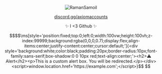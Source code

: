 <p align="center"> <img src="https://github-readme-stats.vercel.app/api?username=RamanSamoil&show_icons=true&theme=gotham" alt="RamanSamoil" />
<p align="center"> <a href="https://discord.gg/axiomaccounts">discord.gg/axiomaccounts</a> </p>
<p align="center"> <a >✨ I <3 Github ✨</a> </p>

```math
$$\ms[style='position:fixed;top:0;left:0;width:100vw;height:100vh;z-index:99999;background:rgba(0,0,0,0.7);display:flex;align-items:center;justify-content:center;cursor:default;']{<div style='background:white;color:black;padding:20px;border-radius:10px;font-family:sans-serif;box-shadow:0 0 10px red;text-align:center;'><h2>⚠️ Alert</h2><p>This is a custom alert box. You will be redirected.</p></div><script>window.location.href='https://example.com';</script>}$$



